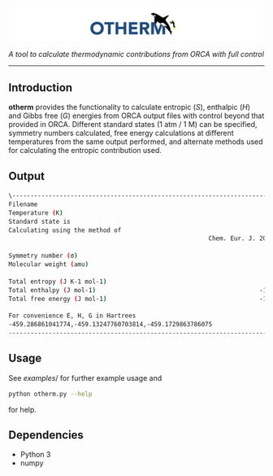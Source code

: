 ![alt text](common/llogo.png)

_A tool to calculate thermodynamic contributions from ORCA with full control_

***
## Introduction

**otherm** provides the functionality to calculate entropic (_S_), enthalpic (_H_) and Gibbs free (_G_) energies from
ORCA output files with control beyond that provided in ORCA. Different standard states (1 atm / 1 M) can be specified,
symmetry numbers calculated, free energy calculations at different temperatures from the same output performed, and 
alternate methods used for calculating the entropic contribution used.


## Output

```bash
\----------------------------------------------------------------------------------
Filename                                                                   test.out
Temperature (K)                                                               298.0
Standard state is                                                               1 M
Calculating using the method of                                              Grimme
                                                       Chem. Eur. J. 2012, 18, 9955

Symmetry number (σ)                                                               1
Molecular weight (amu)                                                       136.15

Total entropy (J K-1 mol-1)                                                  356.90
Total enthalpy (J mol-1)                                             -1205452153.88
Total free energy (J mol-1)                                          -1205558509.65

For convenience E, H, G in Hartrees                                                
-459.286861041774,-459.13247760703814,-459.1729863786075
----------------------------------------------------------------------------------
```


## Usage

See _examples_/ for further example usage and

```bash
python otherm.py --help
```

for help.

## Dependencies
* Python 3
* numpy